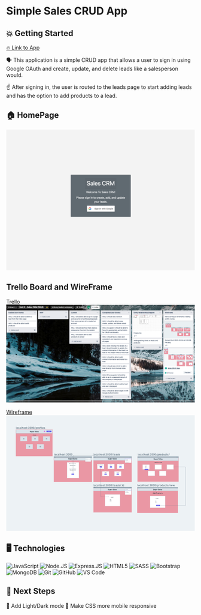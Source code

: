 # Simple Sales CRUD App
## 💥 Getting Started 

[🔥 Link to App](https://sales-crm-men-app.herokuapp.com/)

🗣️ This application is a simple CRUD app that allows a user to sign in using Google OAuth and create, update, and delete leads like a salesperson would. 

☝️ After signing in, the user is routed to the leads page to start adding leads and has the option to add products to a lead.

## 🏠  HomePage
![homepage](./public/assets/homepage.png)

## Trello Board and WireFrame
[Trello](https://trello.com/b/7obYol9d/unit-2-sales-crm-crud)
![trello](./public/assets/trello.png)

[Wireframe](https://whimsical.com/sales-crud-app-VxZUN3QSwTcPg4ddyU29q2)
![wireframe](./public/assets/unit2wireframe.png)

## 🖥️  Technologies

![JavaScript](https://img.shields.io/badge/-JavaScript-black?style=flat-square&logo=javascript)
![Node.JS](https://img.shields.io/badge/-Node.JS-black?style=plastic&logo=Node.js) 
![Express.JS](https://img.shields.io/badge/-Express.JS-c7b198?style=plastic&logo=Express.JS) 
![HTML5](https://img.shields.io/badge/-HTML5-E34F26?style=flat-square&logo=html5&logoColor=white)
![SASS](https://img.shields.io/badge/SASS-hotpink.svg?style=for-the-badge&logo=SASS&logoColor=white)
![Bootstrap](https://img.shields.io/badge/-Bootstrap-563D7C?style=flat-square&logo=bootstrap)
![MongoDB](https://img.shields.io/badge/-MongoDB-black?style=flat-square&logo=mongodb)
![Git](https://img.shields.io/badge/-Git-black?style=flat-square&logo=git)
![GitHub](https://img.shields.io/badge/-GitHub-181717?style=flat-square&logo=github)
![VS Code](https://img.shields.io/badge/-VS%20Code-007ACC?style=plastic&logo=visual-studio-code)

## 💪 Next Steps

👷 Add Light/Dark mode
👷 Make CSS more mobile responsive